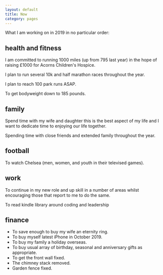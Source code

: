 ```yaml
---
layout: default
title: Now
category: pages
---
```


What I am working on in 2019 in no particular order:

##  health and fitness 
 
I am committed to running 1000 miles (up from 795 last year) in the hope of raising £1000 for Acorns Children's Hospice.

I plan to run several 10k and half marathon races throughout the year.

I plan to reach 100 park runs ASAP.

To get bodyweight down to 185 pounds.

##  family

Spend time with my wife and daughter this is the best aspect of my life and I want to dedicate time to enjoying our life together.

Spending time with close friends and extended family throughout the year.

##  football

To watch Chelsea (men, women, and youth in their televised games).

##  work

To continue in my new role and up skill in a number of areas whilst encouraging those that report to me to do the same.

To read kindle library around coding and leadership

##  finance

- To save enough to buy my wife an eternity ring.
- To buy myself latest iPhone in October 2019. 
- To buy my family a holiday overseas. 
- To buy usual array of birthday, seasonal and anniversary gifts as appropriate.
- To get the front wall fixed.
- The chimney stack removed.
- Garden fence fixed.
